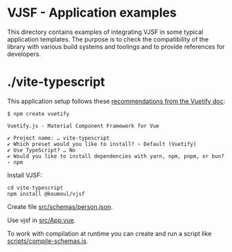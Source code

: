 # VJSF - Application examples

This directory contains examples of integrating VJSF in some typical application templates. The purpose is to check the compatibility of the library with various build systems and toolings and to provide references for developers.

# ./vite-typescript

This application setup follows these [recommendations from the Vuetify doc](https://vuetifyjs.com/en/getting-started/installation/#using-vite):

```
$ npm create vuetify

Vuetify.js - Material Component Framework for Vue

✔ Project name: … vite-typescript
✔ Which preset would you like to install? › Default (Vuetify)
✔ Use TypeScript? … No
✔ Would you like to install dependencies with yarn, npm, pnpm, or bun? › npm

```

Install VJSF:

```
cd vite-typescript
npm install @koumoul/vjsf
```

Create file [src/schemas/person.json](./vite-typescript/src/schemas/person.json).

Use vjsf in [src/App.vue](./vite-typescript/src/App.vue).

To work with compilation at runtime you can create and run a script like [scripts/compile-schemas.js](./vite-typescript/scripts/compile-schemas.js).